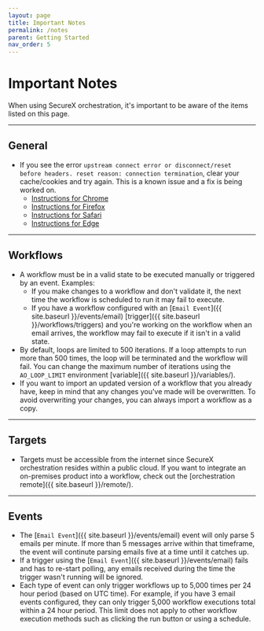 ```yaml
---
layout: page
title: Important Notes
permalink: /notes
parent: Getting Started
nav_order: 5
---
```


# Important Notes
When using SecureX orchestration, it's important to be aware of the items listed on this page.

---

## General
* If you see the error `upstream connect error or disconnect/reset before headers. reset reason: connection termination`, clear your cache/cookies and try again. This is a known issue and a fix is being worked on.
	* [Instructions for Chrome](https://support.google.com/accounts/answer/32050?hl=en&co=GENIE.Platform=Desktop)
	* [Instructions for Firefox](https://support.mozilla.org/en-US/kb/how-clear-firefox-cache)
	* [Instructions for Safari](https://support.apple.com/guide/safari/manage-cookies-and-website-data-sfri11471/mac)
	* [Instructions for Edge](https://support.microsoft.com/en-us/microsoft-edge/view-and-delete-browser-history-in-microsoft-edge-00cf7943-a9e1-975a-a33d-ac10ce454ca4)

---

## Workflows
* A workflow must be in a valid state to be executed manually or triggered by an event. Examples:
	* If you make changes to a workflow and don't validate it, the next time the workflow is scheduled to run it may fail to execute.
	* If you have a workflow configured with an [`Email Event`]({{ site.baseurl }}/events/email) [trigger]({{ site.baseurl }}/workflows/triggers) and you're working on the workflow when an email arrives, the workflow may fail to execute if it isn't in a valid state.
* By default, loops are limited to 500 iterations. If a loop attempts to run more than 500 times, the loop will be terminated and the workflow will fail. You can change the maximum number of iterations using the `AO_LOOP_LIMIT` environment [variable]({{ site.baseurl }}/variables/).
* If you want to import an updated version of a workflow that you already have, keep in mind that any changes you've made will be overwritten. To avoid overwriting your changes, you can always import a workflow as a copy.

---

## Targets
* Targets must be accessible from the internet since SecureX orchestration resides within a public cloud. If you want to integrate an on-premises product into a workflow, check out the [orchestration remote]({{ site.baseurl }}/remote/).

---

## Events
* The [`Email Event`]({{ site.baseurl }}/events/email) event will only parse 5 emails per minute. If more than 5 messages arrive within that timeframe, the event will continute parsing emails five at a time until it catches up.
* If a trigger using the [`Email Event`]({{ site.baseurl }}/events/email) fails and has to re-start polling, any emails received during the time the trigger wasn't running will be ignored.
* Each type of event can only trigger workflows up to 5,000 times per 24 hour period (based on UTC time). For example, if you have 3 email events configured, they can only trigger 5,000 workflow executions total within a 24 hour period. This limit does not apply to other workflow execution methods such as clicking the run button or using a schedule.